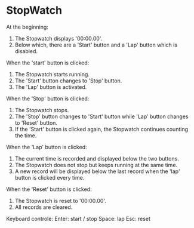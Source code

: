 # StopWatch

At the beginning:
1. The Stopwatch displays '00:00.00'. 
2. Below which, there are a 'Start' button and a 'Lap' button which is disabled.

When the 'start' button is clicked:
1. The Stopwatch starts running. 
2. The 'Start' button changes to 'Stop' button.
3. The 'Lap' button is activated.

When the 'Stop' button is clicked:
1. The Stopwatch stops.
2. The 'Stop' button changes to 'Start' button while 'Lap' button changes to 'Reset' button. 
3. If the 'Start' button is clicked again, the Stopwatch continues counting the time.

When the 'Lap' button is clicked:
1. The current time is recorded and displayed below the two buttons.
2. The Stopwatch does not stop but keeps running at the same time. 
3. A new record will be displayed below the last record when the 'lap' button is clicked every time.

When the 'Reset' button is clicked:
1. The Stopwatch is reset to '00:00.00'.
2. All records are cleared.

Keyboard controle:
Enter: start / stop
Space: lap
Esc: reset








